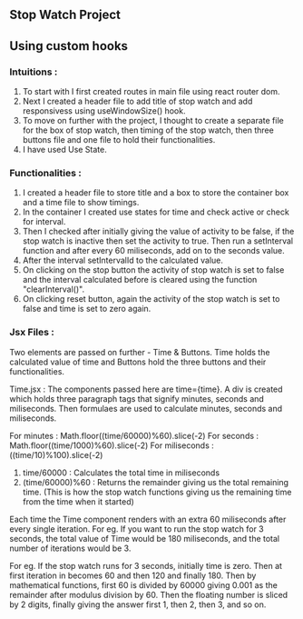 ## Stop Watch Project
## Using custom hooks


### Intuitions : 

1. To start with I first created routes in main file using react router dom.
2. Next I created a header file to add title of stop watch and add responsivess using useWindowSize() hook.
3. To move on further with the project, I thought to create a separate file for the box of stop watch, then timing of the stop watch, then three buttons file and one file to hold their functionalities. 
4. I have used Use State.


### Functionalities :

1. I created a header file to store title and a box to store the container box and a time file to show timings.
2. In the container I created use states for time and check active or check for interval.
3. Then I checked after initially giving the value of activity to be false, if the stop watch is inactive then set the activity to true. Then run a setInterval function and after every 60 miliseconds, add on to the seconds value. 
4. After the interval setIntervalId to the calculated value.
5. On clicking on the stop button the activity of stop watch is set to false and the interval calculated before is cleared using the function "clearInterval()".
6. On clicking reset button, again the activity of the stop watch is set to false and time is set to zero again.


### Jsx Files : 
Two elements are passed on further - Time & Buttons. Time holds the calculated value of time and Buttons hold the three buttons and their functionalities.

Time.jsx : The components passed here are time={time}. A div is created which holds three paragraph tags that signify minutes, seconds and miliseconds. Then formulaes are used to calculate minutes, seconds and miliseconds.

For minutes : Math.floor((time/60000)%60).slice(-2)
For seconds : Math.floor((time/1000)%60).slice(-2)
For miliseconds : ((time/10)%100).slice(-2)

1. time/60000 : Calculates the total time in miliseconds 
2. (time/60000)%60 : Returns the remainder giving us the total remaining time. (This is how the stop watch functions giving us the remaining time from the time when it started)

Each time the Time component renders with an extra 60 miliseconds after every single iteration. For eg. If you want to run the stop watch for 3 seconds, the total value of Time would be 180 miliseconds, and the total number of iterations would be 3.

For eg. If the stop watch runs for 3 seconds, initially time is zero. Then at first iteration in becomes 60 and then 120 and finally 180. Then by mathematical functions, first 60 is divided by 60000 giving 0.001 as the remainder after modulus division by 60. Then the floating number is sliced by 2 digits, finally giving the answer first 1, then 2, then 3, and so on.